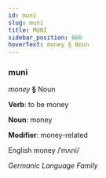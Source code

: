 ```yaml
---
id: muni
slug: muni
title: MUNİ
sidebar_position: 660
hoverText: money § Noun
---
```


### muni

*money* **§** Noun

**Verb**: to be money

**Noun**: money

**Modifier**: money-related

English money /ˈmʌni/

*Germanic Language Family*
